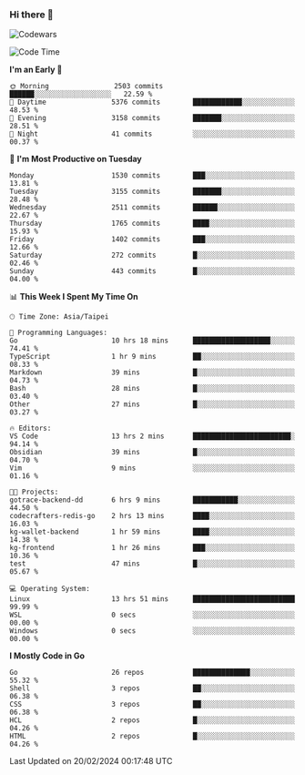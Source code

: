 ### Hi there 👋

![Codewars](https://www.codewars.com/users/omegaatt36/badges/small)

<!--START_SECTION:waka-->
![Code Time](http://img.shields.io/badge/Code%20Time-2%2C169%20hrs%2035%20mins-blue)

**I'm an Early 🐤** 

```text
🌞 Morning                2503 commits        ██████░░░░░░░░░░░░░░░░░░░   22.59 % 
🌆 Daytime                5376 commits        ████████████░░░░░░░░░░░░░   48.53 % 
🌃 Evening                3158 commits        ███████░░░░░░░░░░░░░░░░░░   28.51 % 
🌙 Night                  41 commits          ░░░░░░░░░░░░░░░░░░░░░░░░░   00.37 % 
```
📅 **I'm Most Productive on Tuesday** 

```text
Monday                   1530 commits        ███░░░░░░░░░░░░░░░░░░░░░░   13.81 % 
Tuesday                  3155 commits        ███████░░░░░░░░░░░░░░░░░░   28.48 % 
Wednesday                2511 commits        ██████░░░░░░░░░░░░░░░░░░░   22.67 % 
Thursday                 1765 commits        ████░░░░░░░░░░░░░░░░░░░░░   15.93 % 
Friday                   1402 commits        ███░░░░░░░░░░░░░░░░░░░░░░   12.66 % 
Saturday                 272 commits         █░░░░░░░░░░░░░░░░░░░░░░░░   02.46 % 
Sunday                   443 commits         █░░░░░░░░░░░░░░░░░░░░░░░░   04.00 % 
```


📊 **This Week I Spent My Time On** 

```text
🕑︎ Time Zone: Asia/Taipei

💬 Programming Languages: 
Go                       10 hrs 18 mins      ███████████████████░░░░░░   74.41 % 
TypeScript               1 hr 9 mins         ██░░░░░░░░░░░░░░░░░░░░░░░   08.33 % 
Markdown                 39 mins             █░░░░░░░░░░░░░░░░░░░░░░░░   04.73 % 
Bash                     28 mins             █░░░░░░░░░░░░░░░░░░░░░░░░   03.40 % 
Other                    27 mins             █░░░░░░░░░░░░░░░░░░░░░░░░   03.27 % 

🔥 Editors: 
VS Code                  13 hrs 2 mins       ████████████████████████░   94.14 % 
Obsidian                 39 mins             █░░░░░░░░░░░░░░░░░░░░░░░░   04.70 % 
Vim                      9 mins              ░░░░░░░░░░░░░░░░░░░░░░░░░   01.16 % 

🐱‍💻 Projects: 
gotrace-backend-dd       6 hrs 9 mins        ███████████░░░░░░░░░░░░░░   44.50 % 
codecrafters-redis-go    2 hrs 13 mins       ████░░░░░░░░░░░░░░░░░░░░░   16.03 % 
kg-wallet-backend        1 hr 59 mins        ████░░░░░░░░░░░░░░░░░░░░░   14.38 % 
kg-frontend              1 hr 26 mins        ███░░░░░░░░░░░░░░░░░░░░░░   10.36 % 
test                     47 mins             █░░░░░░░░░░░░░░░░░░░░░░░░   05.67 % 

💻 Operating System: 
Linux                    13 hrs 51 mins      █████████████████████████   99.99 % 
WSL                      0 secs              ░░░░░░░░░░░░░░░░░░░░░░░░░   00.00 % 
Windows                  0 secs              ░░░░░░░░░░░░░░░░░░░░░░░░░   00.00 % 
```

**I Mostly Code in Go** 

```text
Go                       26 repos            ██████████████░░░░░░░░░░░   55.32 % 
Shell                    3 repos             ██░░░░░░░░░░░░░░░░░░░░░░░   06.38 % 
CSS                      3 repos             ██░░░░░░░░░░░░░░░░░░░░░░░   06.38 % 
HCL                      2 repos             █░░░░░░░░░░░░░░░░░░░░░░░░   04.26 % 
HTML                     2 repos             █░░░░░░░░░░░░░░░░░░░░░░░░   04.26 % 
```




 Last Updated on 20/02/2024 00:17:48 UTC
<!--END_SECTION:waka-->

<!--
**omegaatt36/omegaatt36** is a ✨ _special_ ✨ repository because its `README.md` (this file) appears on your GitHub profile.

Here are some ideas to get you started:

- 🔭 I’m currently working on ...
- 🌱 I’m currently learning ...
- 👯 I’m looking to collaborate on ...
- 🤔 I’m looking for help with ...
- 💬 Ask me about ...
- 📫 How to reach me: ...
- 😄 Pronouns: ...
- ⚡ Fun fact: ...
-->
